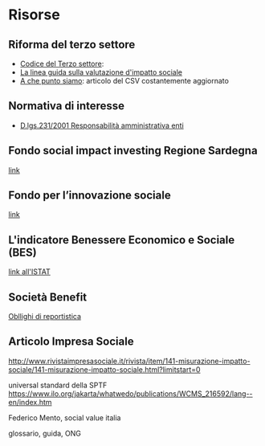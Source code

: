 # Risorse

## Riforma del terzo settore
- [Codice del Terzo settore](https://www.normattiva.it/atto/caricaDettaglioAtto?atto.dataPubblicazioneGazzetta=2017-08-02&atto.codiceRedazionale=17G00128&queryString=%3FmeseProvvedimento%3D%26formType%3Dricerca_semplice%26numeroArticolo%3D%26numeroProvvedimento%3D117%26testo%3D%26annoProvvedimento%3D2017%26giornoProvvedimento%3D&currentPage=1):
- [La linea guida sulla valutazione d'impatto sociale](https://www.gazzettaufficiale.it/eli/id/2019/09/12/19A05601/sg)
- [A che punto siamo](https://www.csvnet.it/component/content/article/144-notizie/2842-il-cantiere-della-riforma-a-che-punto-sono-gli-atti-per-farla-funzionare?Itemid=893): articolo del CSV costantemente aggiornato

## Normativa di interesse
- [D.lgs.231/2001 Responsabilità amministrativa enti](https://www.normattiva.it/atto/caricaDettaglioAtto?atto.dataPubblicazioneGazzetta=2001-06-19&atto.codiceRedazionale=001G0293) 

## Fondo social impact investing Regione Sardegna
[link](https://www.regione.sardegna.it/j/v/2568?s=388609&v=2&c=3&t=1)

## Fondo per l’innovazione sociale
[link](http://www.governo.it/it/articolo/fondo-l-innovazione-sociale-avviso-pubblico-la-selezione-di-progetti-sperimentali/11333)

## L'indicatore Benessere Economico e Sociale (BES)
[link all'ISTAT](https://www4.istat.it/it/benessere-e-sostenibilit%C3%A0/misure-del-benessere)

## Società Benefit
[Obllighi di reportistica](http://www.societabenefit.net/obblighi-di-reportistica/)

## Articolo Impresa Sociale

http://www.rivistaimpresasociale.it/rivista/item/141-misurazione-impatto-sociale/141-misurazione-impatto-sociale.html?limitstart=0

universal standard della SPTF https://www.ilo.org/jakarta/whatwedo/publications/WCMS_216592/lang--en/index.htm

Federico Mento, social value italia

glossario, guida, ONG
